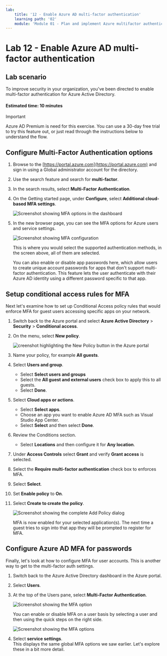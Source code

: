 ```yaml
---
lab:
    title: '12 - Enable Azure AD multi-factor authentication'
    learning path: '02'
    module: 'Module 01 - Plan and implement Azure multifactor authentication'
---
```


# Lab 12 - Enable Azure AD multi-factor authentication

## Lab scenario

To improve security in your organization, you've been directed to enable multi-factor authentication for Azure Active Directory.

#### Estimated time: 10 minutes

>[!IMPORTANT]
>Azure AD Premium is need for this exercise. You can use a 30-day free trial to try this feature out, or just read through the instructions below to understand the flow.

## Configure Multi-Factor Authentication options

1. Browse to the [https://portal.azure.com](https://portal.azure.com) and sign in using a Global administrator account for the directory.

1. Use the search feature and search for **multi-factor**.

1. In the search results, select **Multi-Factor Authentication**.

1. On the Getting started page, under **Configure**, select **Additional cloud-based MFA settings**.

    ![Screenshot showing MFA options in the dashboard](./media/lp2-mod1-set-additional-mfa-settings.png)

1. In the new browser page, you can see the MFA options for Azure users and service settings.

    ![Screenshot showing MFA configuration](./media/lp2-mod1-mfa-settings.png)

    This is where you would select the supported authentication methods, in the screen above, all of them are selected.

    You can also enable or disable app passwords here, which allow users to create unique account passwords for apps that don't support multi-factor authentication. This feature lets the user authenticate with their Azure AD identity using a different password specific to that app.

## Setup conditional access rules for MFA

Next let's examine how to set up Conditional Access policy rules that would enforce MFA for guest users accessing specific apps on your network.

1. Switch back to the Azure portal and select **Azure Active Directory** > **Security** > **Conditional access**.

1. On the menu, select **New policy**.

    ![creenshot highlighting the New Policy button in the Azure portal](./media/lp2-mod1-azure-ad-conditional-access-policy.png)

1. Name your policy, for example **All guests**.

1. Select **Users and group**.

    - Select **Select users and groups**  
    - Select the **All guest and external users** check box to apply this to all guests.  
    - Select **Done**.  

1. Select **Cloud apps or actions**.

    - Select **Select apps**.  
    - Choose an app you want to enable Azure AD MFA such as Visual Studio App Center.  
    - Select **Select** and then select **Done**.

1. Review the Conditions section.

    - Select **Locations** and then configure it for **Any location**.

1. Under **Access Controls** select **Grant** and verify **Grant access** is selected.

1. Select the **Require multi-factor authentication** check box to enforces MFA.

1. Select **Select**.

1. Set **Enable policy** to **On**.

1. Select **Create to create the policy**.

    ![Screenshot showing the complete Add Policy dialog](./media/lp2-mod1-conditional-access-new-policy-complete.png)

    MFA is now enabled for your selected application(s). The next time a guest tries to sign into that app they will be prompted to register for MFA.

## Configure Azure AD MFA for passwords

Finally, let's look at how to configure MFA for user accounts. This is another way to get to the multi-factor auth settings.

1. Switch back to the Azure Active Directory dashboard in the Azure portal.

1. Select **Users**.

1. At the top of the Users pane, select **Multi-Factor Authentication**.

    ![Screenshot showing the MFA option](./media/lp2-mod1-users-mfa.png)

    You can enable or disable MFA on a user basis by selecting a user and then using the quick steps on the right side.

    ![Screenshot showing the MFA options](./media/lp2-mod1-mfa-service-settings-and-users.png)

1. Select **service settings**.  
    This displays the same global MFA options we saw earlier. Let's explore these in a bit more detail.
